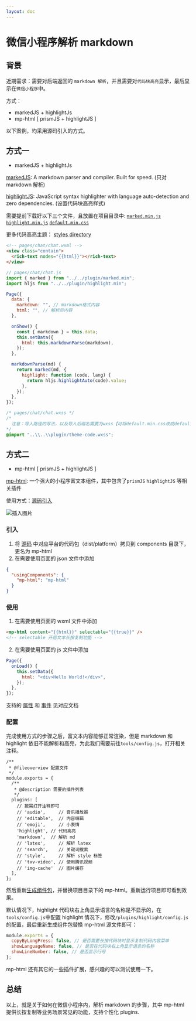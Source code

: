 ```yaml
---
layout: doc
---
```


# 微信小程序解析 markdown

## 背景

近期需求：需要对后端返回的 `markdown 解析`，并且需要对`代码块高亮`显示，最后显示在`微信小程序`中。

方式：

- markedJS + highlightJs
- mp-html [ prismJS + highlightJS ]

以下案例，均采用源码引入的方式。

## 方式一

- markedJS + highlightJs

[markedJS](https://github.com/markedjs/marked): A markdown parser and compiler. Built for speed. (只对 markdown 解析)

[highlightJS](https://github.com/highlightjs/highlight.js): JavaScript syntax highlighter with language auto-detection and zero dependencies. (设置代码块高亮样式)

需要提前下载好以下三个文件，且放置在项目目录中: [`marked.min.js`](https://github.com/markedjs/marked/blob/master/marked.min.js) [`highlight.min.js`](//cdnjs.cloudflare.com/ajax/libs/highlight.js/11.7.0/highlight.min.js) [`default.min.css`](//cdnjs.cloudflare.com/ajax/libs/highlight.js/11.7.0/styles/default.min.css)

更多代码高亮主题： [styles directory](https://github.com/highlightjs/highlight.js/tree/main/src/styles)

```html
<!-- pages/chat/chat.wxml -->
<view class="contain">
  <rich-text nodes="{{html}}"></rich-text>
</view>
```

```javascript
// pages/chat/chat.js
import { marked } from "../../plugin/marked.min";
import hljs from "../../plugin/highlight.min";

Page({
  data: {
    markdown: "", // markdown格式内容
    html: "", // 解析后内容
  },

  onShow() {
    const { markdown } = this.data;
    this.setData({
      html: this.markdownParse(markdown),
    });
  },

  markdownParse(md) {
    return marked(md, {
      highlight: function (code, lang) {
        return hljs.highlightAuto(code).value;
      },
    });
  },
});
```

```css
/* pages/chat/chat.wxss */
/* 
  注意：导入路径的写法，以及导入后缀名需要为wxss【可将default.min.css改成default.min.wxss】
*/
@import "..\\..\\plugin/theme-code.wxss";
```

## 方式二

- mp-html [ prismJS + highlightJS ]

[mp-html](https://jin-yufeng.gitee.io/mp-html/#/): 一个强大的小程序富文本组件，其中包含了`prismJS` `highlightJS` 等相关插件

使用方式：[源码引入](https://jin-yufeng.gitee.io/mp-html/#/overview/quickstart?id=miniprogram)

![插入图片](../../public/images-blog/program/program-markdown_2023-04-18_23-47-34.jpg)

### 引入

1. 将 [源码](https://jin-yufeng.gitee.io/mp-html/#/overview/quickstart?id=source) 中对应平台的代码包（dist/platform）拷贝到 components 目录下，更名为 mp-html
2. 在需要使用页面的 json 文件中添加

```json
{
  "usingComponents": {
    "mp-html": "mp-html"
  }
}
```

### 使用

1. 在需要使用页面的 wxml 文件中添加

```html
<mp-html content="{{html}}" selectable="{{true}}" />
<!-- selectable 开启文本长按复制功能 -->
```

2. 在需要使用页面的 js 文件中添加

```javascript
Page({
  onLoad() {
    this.setData({
      html: "<div>Hello World!</div>",
    });
  },
});
```

支持的 [属性](https://jin-yufeng.gitee.io/mp-html/#/basic/prop) 和 [事件](https://jin-yufeng.gitee.io/mp-html/#/basic/event) 见对应文档

### 配置

完成使用方式的步骤之后，富文本内容能够正常渲染，但是 markdown 和 highlight 依旧不能解析和高亮，为此我们需要前往`tools/config.js`，打开相关注释。

```js{13,14}
/**
 * @fileoverview 配置文件
 */
module.exports = {
  /**
   * @description 需要的插件列表
   */
  plugins: [
    // 按需打开注释即可
    // 'audio',     // 音乐播放器
    // 'editable',  // 内容编辑
    // 'emoji',     // 小表情
    'highlight', // 代码高亮
    'markdown',  // 解析 md
    // 'latex',     // 解析 latex
    // 'search',    // 关键词搜索
    // 'style',     // 解析 style 标签
    // 'txv-video', // 使用腾讯视频
    // 'img-cache'  // 图片缓存
  ],
};
```

然后重新[生成组件包](https://jin-yufeng.gitee.io/mp-html/#/advanced/develop?id=pack)，并替换项目目录下的 mp-html。重新运行项目即可看到效果。

默认情况下，highlight 代码块右上角显示语言的名称是不显示的，在`tools/config.js`中配置 highlight 情况下，修改`/plugins/highlight/config.js`的配置，最后重新生成组件包替换 mp-html 源文件即可：

```javascript
module.exports = {
  copyByLongPress: false, // 是否需要长按代码块时显示复制代码内容菜单
  showLanguageName: false, // 是否在代码块右上角显示语言的名称
  showLineNumber: false, // 是否显示行号
};
```

mp-html 还有其它的一些插件扩展，感兴趣的可以测试使用一下。

## 总结

以上，就是关于如何在微信小程序内，解析 markdown 的步骤，其中 mp-html 提供长按复制等业务场景常见的功能，支持个性化 plugins.
